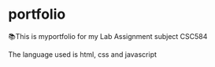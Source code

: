# portfolio
📚This is myportfolio for my Lab Assignment subject CSC584

The language used is html, css and javascript
